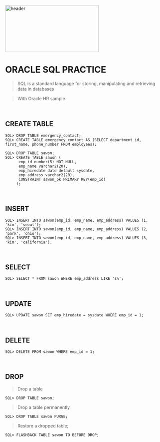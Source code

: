 <a href="#">
  <img src="https://media.vlpt.us/images/dongchyeon/post/c9fd008a-5dba-4786-b9ad-9b502727feb4/oracle.png" width="300" height="150" title="header" alt="header">
</a>

# ORACLE SQL PRACTICE

> SQL is a standard language for storing, manipulating and retrieving data in databases

> With Oracle HR sample

<br />

## CREATE TABLE
```shell
SQL> DROP TABLE emergency_contact;
SQL> CREATE TABLE emergency_contact AS (SELECT department_id, first_name, phone_number FROM employees);
```
```shell
SQL> DROP TABLE sawon;
SQL> CREATE TABLE sawon (
      emp_id number(5) NOT NULL,
      emp_name varchar2(20),
      emp_hiredate date default sysdate,
      emp_address varchar2(20),
      CONSTRAINT sawon_pk PRIMARY KEY(emp_id)
     );
```

<br />

## INSERT
```shell
SQL> INSERT INTO sawon(emp_id, emp_name, emp_address) VALUES (1, 'kim', 'seoul');
SQL> INSERT INTO sawon(emp_id, emp_name, emp_address) VALUES (2, 'park', 'ohio');
SQL> INSERT INTO sawon(emp_id, emp_name, emp_address) VALUES (3, 'kim', 'california');
```

<br />

## SELECT
```shell
SQL> SELECT * FROM sawon WHERE emp_address LIKE 's%';
```
<br />

## UPDATE
```shell
SQL> UPDATE sawon SET emp_hiredate = sysdate WHERE emp_id = 1;
```

<br />

## DELETE
```shell
SQL> DELETE FROM sawon WHERE emp_id = 1;
```

<br />

## DROP
> Drop a table
```shell
SQL> DROP TABLE sawon;
```
> Drop a table permanently
```shell
SQL> DROP TABLE sawon PURGE;
```
> Restore a dropped table;
```shell
SQL> FLASHBACK TABLE sawon TO BEFORE DROP;
```
